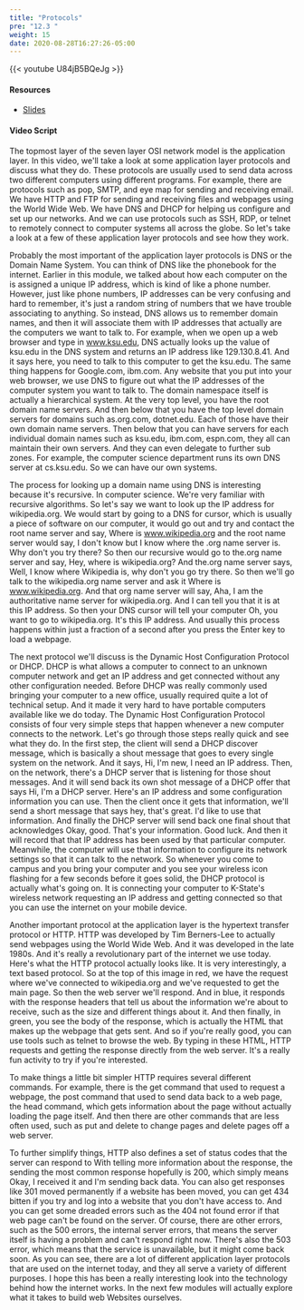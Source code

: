 ```yaml
---
title: "Protocols"
pre: "12.3 "
weight: 15
date: 2020-08-28T16:27:26-05:00
---
```


{{< youtube U84jB5BQeJg >}}

<!-- CC 110: SuFyXGWOkhY -->

#### Resources
* [Slides](/1-cis115/12-internettech/slides/11-How_the_Internet_Works.pdf)

#### Video Script

The topmost layer of the seven layer OSI network model is the application layer. In this video, we'll take a look at some application layer protocols and discuss what they do. These protocols are usually used to send data across two different computers using different programs. For example, there are protocols such as pop, SMTP, and eye map for sending and receiving email. We have HTTP and FTP for sending and receiving files and webpages using the World Wide Web. We have DNS and DHCP for helping us configure and set up our networks. And we can use protocols such as SSH, RDP, or telnet to remotely connect to computer systems all across the globe. So let's take a look at a few of these application layer protocols and see how they work. 

Probably the most important of the application layer protocols is DNS or the Domain Name System. You can think of DNS like the phonebook for the internet. Earlier in this module, we talked about how each computer on the is assigned a unique IP address, which is kind of like a phone number. However, just like phone numbers, IP addresses can be very confusing and hard to remember, it's just a random string of numbers that we have trouble associating to anything. So instead, DNS allows us to remember domain names, and then it will associate them with IP addresses that actually are the computers we want to talk to. For example, when we open up a web browser and type in www.ksu.edu, DNS actually looks up the value of ksu.edu in the DNS system and returns an IP address like 129.130.8.41. And it says here, you need to talk to this computer to get the ksu.edu. The same thing happens for Google.com, ibm.com. Any website that you put into your web browser, we use DNS to figure out what the IP addresses of the computer system you want to talk to. The domain namespace itself is actually a hierarchical system. At the very top level, you have the root domain name servers. And then below that you have the top level domain servers for domains such as.org.com, dotnet.edu. Each of those have their own domain name servers. Then below that you can have servers for each individual domain names such as ksu.edu, ibm.com, espn.com, they all can maintain their own servers. And they can even delegate to further sub zones. For example, the computer science department runs its own DNS server at cs.ksu.edu. So we can have our own systems. 

The process for looking up a domain name using DNS is interesting because it's recursive. In computer science. We're very familiar with recursive algorithms. So let's say we want to look up the IP address for wikipedia.org. We would start by going to a DNS for cursor, which is usually a piece of software on our computer, it would go out and try and contact the root name server and say, Where is www.wikipedia.org and the root name server would say, I don't know but I know where the .org name server is. Why don't you try there? So then our recursive would go to the.org name server and say, Hey, where is wikipedia.org? And the.org name server says, Well, I know where Wikipedia is, why don't you go try there. So then we'll go talk to the wikipedia.org name server and ask it Where is www.wikipedia.org. And that org name server will say, Aha, I am the authoritative name server for wikipedia.org. And I can tell you that it is at this IP address. So then your DNS cursor will tell your computer Oh, you want to go to wikipedia.org. It's this IP address. And usually this process happens within just a fraction of a second after you press the Enter key to load a webpage. 

The next protocol we'll discuss is the Dynamic Host Configuration Protocol or DHCP. DHCP is what allows a computer to connect to an unknown computer network and get an IP address and get connected without any other configuration needed. Before DHCP was really commonly used bringing your computer to a new office, usually required quite a lot of technical setup. And it made it very hard to have portable computers available like we do today. The Dynamic Host Configuration Protocol consists of four very simple steps that happen whenever a new computer connects to the network. Let's go through those steps really quick and see what they do. In the first step, the client will send a DHCP discover message, which is basically a shout message that goes to every single system on the network. And it says, Hi, I'm new, I need an IP address. Then, on the network, there's a DHCP server that is listening for those shout messages. And it will send back its own shot message of a DHCP offer that says Hi, I'm a DHCP server. Here's an IP address and some configuration information you can use. Then the client once it gets that information, we'll send a short message that says hey, that's great. I'd like to use that information. And finally the DHCP server will send back one final shout that acknowledges Okay, good. That's your information. Good luck. And then it will record that that IP address has been used by that particular computer. Meanwhile, the computer will use that information to configure its network settings so that it can talk to the network. So whenever you come to campus and you bring your computer and you see your wireless icon flashing for a few seconds before it goes solid, the DHCP protocol is actually what's going on. It is connecting your computer to K-State's wireless network requesting an IP address and getting connected so that you can use the internet on your mobile device. 

Another important protocol at the application layer is the hypertext transfer protocol or HTTP. HTTP was developed by Tim Berners-Lee to actually send webpages using the World Wide Web. And it was developed in the late 1980s. And it's really a revolutionary part of the internet we use today. Here's what the HTTP protocol actually looks like. It is very interestingly, a text based protocol. So at the top of this image in red, we have the request where we've connected to wikipedia.org and we've requested to get the main page. So then the web server we'll respond. And in blue, it responds with the response headers that tell us about the information we're about to receive, such as the size and different things about it. And then finally, in green, you see the body of the response, which is actually the HTML that makes up the webpage that gets sent. And so if you're really good, you can use tools such as telnet to browse the web. By typing in these HTML, HTTP requests and getting the response directly from the web server. It's a really fun activity to try if you're interested. 

To make things a little bit simpler HTTP requires several different commands. For example, there is the get command that used to request a webpage, the post command that used to send data back to a web page, the head command, which gets information about the page without actually loading the page itself. And then there are other commands that are less often used, such as put and delete to change pages and delete pages off a web server.

To further simplify things, HTTP also defines a set of status codes that the server can respond to With telling more information about the response, the sending the most common response hopefully is 200, which simply means Okay, I received it and I'm sending back data. You can also get responses like 301 moved permanently if a website has been moved, you can get 434 bitten if you try and log into a website that you don't have access to. And you can get some dreaded errors such as the 404 not found error if that web page can't be found on the server. Of course, there are other errors, such as the 500 errors, the internal server errors, that means the server itself is having a problem and can't respond right now. There's also the 503 error, which means that the service is unavailable, but it might come back soon. As you can see, there are a lot of different application layer protocols that are used on the internet today, and they all serve a variety of different purposes. I hope this has been a really interesting look into the technology behind how the internet works. In the next few modules will actually explore what it takes to build web Websites ourselves.